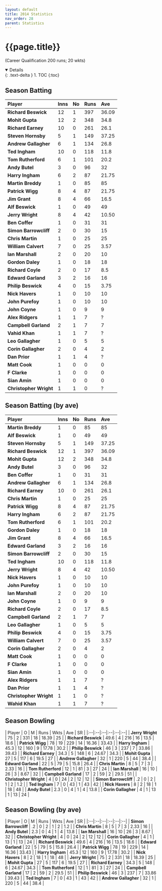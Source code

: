 ```yaml
---
layout: default
title: 2014 Statistics
nav_order: 28
parent: Statistics
---
```


# {{page.title}}

(Career Qualification 200 runs; 20 wkts)

<details open markdown="block">
  {: .text-delta }
1. TOC
{:toc}
</details>

## Season Batting

| Player | Inns | No | Runs | Ave |
|:--|:--|:--|:--|:--|
| **Richard Beswick** | 12 | 1 | 397 | 36.09 |
| **Mohit Gupta** | 12 | 2 | 348 | 34.8 |
| **Richard Earney** | 10 | 0 | 261 | 26.1 |
| **Steven Hornsby** | 5 | 1 | 149 | 37.25 |
| **Andrew Gallagher** | 6 | 1 | 134 | 26.8 |
| **Ted Ingham** | 10 | 0 | 118 | 11.8 |
| **Tom Rutherford** | 6 | 1 | 101 | 20.2 |
| **Andy Butel** | 3 | 0 | 96 | 32 |
| **Harry Ingham** | 6 | 2 | 87 | 21.75 |
| **Martin Breddy** | 1 | 0 | 85 | 85 |
| **Patrick Wigg** | 8 | 4 | 87 | 21.75 |
| **Jim Grant** | 8 | 4 | 66 | 16.5 |
| **Alf Beswick** | 1 | 0 | 49 | 49 |
| **Jerry Wright** | 8 | 4 | 42 | 10.50 |
| **Ben Coffer** | 1 | 0 | 31 | 31 |
| **Simon Barrowcliff** | 2 | 0 | 30 | 15 |
| **Chris Martin** | 1 | 0 | 25 | 25 |
| **William Calvert** | 7 | 0 | 25 | 3.57 |
| **Ian Marshall** | 2 | 0 | 20 | 10 |
| **Gordon Daley** | 1 | 0 | 18 | 18 |
| **Richard Coyle** | 2 | 0 | 17 | 8.5 |
| **Edward Garland** | 3 | 2 | 16 | 16 |
| **Philip Beswick** | 4 | 0 | 15 | 3.75 |
| **Nick Havers** | 1 | 0 | 10 | 10 |
| **John Purefoy** | 1 | 0 | 10 | 10 |
| **John Coyne** | 1 | 0 | 9 | 9 |
| **Alex Ridgers** | 1 | 1 | 7 | ? |
| **Campbell Garland** | 2 | 1 | 7 | 7 |
| **Vahid Khan** | 1 | 1 | 7 | ? |
| **Leo Gallagher** | 1 | 0 | 5 | 5 |
| **Corin Gallagher** | 2 | 0 | 4 | 2 |
| **Dan Prior** | 1 | 1 | 4 | ? |
| **Matt Cook** | 1 | 0 | 0 | 0 |
| **F Clarke** | 1 | 0 | 0 | 0 |
| **Sian Amin** | 1 | 0 | 0 | 0 |
| **Christopher Wright** | 1 | 1 | 0 | ? |

## Season Batting (by ave)

| Player | Inns | No | Runs | Ave |
|:--|:--|:--|:--|:--|
| **Martin Breddy** | 1 | 0 | 85 | 85 |
| **Alf Beswick** | 1 | 0 | 49 | 49 |
| **Steven Hornsby** | 5 | 1 | 149 | 37.25 |
| **Richard Beswick** | 12 | 1 | 397 | 36.09 |
| **Mohit Gupta** | 12 | 2 | 348 | 34.8 |
| **Andy Butel** | 3 | 0 | 96 | 32 |
| **Ben Coffer** | 1 | 0 | 31 | 31 |
| **Andrew Gallagher** | 6 | 1 | 134 | 26.8 |
| **Richard Earney** | 10 | 0 | 261 | 26.1 |
| **Chris Martin** | 1 | 0 | 25 | 25 |
| **Patrick Wigg** | 8 | 4 | 87 | 21.75 |
| **Harry Ingham** | 6 | 2 | 87 | 21.75 |
| **Tom Rutherford** | 6 | 1 | 101 | 20.2 |
| **Gordon Daley** | 1 | 0 | 18 | 18 |
| **Jim Grant** | 8 | 4 | 66 | 16.5 |
| **Edward Garland** | 3 | 2 | 16 | 16 |
| **Simon Barrowcliff** | 2 | 0 | 30 | 15 |
| **Ted Ingham** | 10 | 0 | 118 | 11.8 |
| **Jerry Wright** | 8 | 4 | 42 | 10.50 |
| **Nick Havers** | 1 | 0 | 10 | 10 |
| **John Purefoy** | 1 | 0 | 10 | 10 |
| **Ian Marshall** | 2 | 0 | 20 | 10 |
| **John Coyne** | 1 | 0 | 9 | 9 |
| **Richard Coyle** | 2 | 0 | 17 | 8.5 |
| **Campbell Garland** | 2 | 1 | 7 | 7 |
| **Leo Gallagher** | 1 | 0 | 5 | 5 |
| **Philip Beswick** | 4 | 0 | 15 | 3.75 |
| **William Calvert** | 7 | 0 | 25 | 3.57 |
| **Corin Gallagher** | 2 | 0 | 4 | 2 |
| **Matt Cook** | 1 | 0 | 0 | 0 |
| **F Clarke** | 1 | 0 | 0 | 0 |
| **Sian Amin** | 1 | 0 | 0 | 0 |
| **Alex Ridgers** | 1 | 1 | 7 | ? |
| **Dan Prior** | 1 | 1 | 4 | ? |
| **Christopher Wright** | 1 | 1 | 0 | ? |
| **Wahid Khan** | 1 | 1 | 7 | ? |

## Season Bowling

| Player | O | M | Runs | Wkts | Ave | SR |
|:--|:--|:--|:--|:--|:--|
| **Jerry Wright** | 75 | 2 | 331 | 18 | 18.39 | 25 |
| **Richard Beswick** | 49.6 | 4 | 216 | 16 | 13.5 | 18.6 |
| **Patrick Wigg** | 78 | 19 | 229 | 14 | 16.36 | 33.43 |
| **Harry Ingham** | 45.3 | 12 | 160 | 9 | 17.78 | 30.2 |
| **Philip Beswick** | 46 | 3 | 237 | 7 | 33.86 | 39.43 |
| **Richard Earney** | 34.3 | 5 | 148 | 6 | 24.67 | 34.3 |
| **Mohit Gupta** | 27 | 5 | 117 | 6 | 19.5 | 27 |
| **Andrew Gallagher** | 32 | 1 | 220 | 5 | 44 | 38.4 |
| **Edward Garland** | 22 | 5 | 79 | 5 | 15.8 | 26.4 |
| **Chris Martin** | 8 | 5 | 7 | 3 | 2.33 | 16 |
| **Tom Rutherford** | 12 | 1 | 81 | 3 | 27 | 24 |
| **Ian Marshall** | 16 | 10 | 26 | 3 | 8.67 | 32 |
| **Campbell Garland** | 17 | 2 | 59 | 2 | 29.5 | 51 |
| **Christopher Wright** | 4 | 0 | 24 | 2 | 12 | 12 |
| **Simon Barrowcliff** | .2 | 0 | 2 | 1 | 2 | 1.2 |
| **Ted Ingham** | 7 | 0 | 43 | 1 | 43 | 42 |
| **Nick Havers** | 8 | 2 | 18 | 1 | 18 | 48 |
| **Andy Butel** | 2.3 | 0 | 4 | 1 | 4 | 13.8 |
| **Corin Gallagher** | 4 | 1 | 13 | 1 | 13 | 24 |

## Season Bowling (by ave)

| Player | O | M | Runs | Wkts | Ave | SR |
|:--|:--|:--|:--|:--|:--|
| **Simon Barrowcliff** | .2 | 0 | 2 | 1 | 2 | 1.2 |
| **Chris Martin** | 8 | 5 | 7 | 3 | 2.33 | 16 |
| **Andy Butel** | 2.3 | 0 | 4 | 1 | 4 | 13.8 |
| **Ian Marshall** | 16 | 10 | 26 | 3 | 8.67 | 32 |
| **Christopher Wright** | 4 | 0 | 24 | 2 | 12 | 12 |
| **Corin Gallagher** | 4 | 1 | 13 | 1 | 13 | 24 |
| **Richard Beswick** | 49.6 | 4 | 216 | 16 | 13.5 | 18.6 |
| **Edward Garland** | 22 | 5 | 79 | 5 | 15.8 | 26.4 |
| **Patrick Wigg** | 78 | 19 | 229 | 14 | 16.36 | 33.43 |
| **Harry Ingham** | 45.3 | 12 | 160 | 9 | 17.78 | 30.2 |
| **Nick Havers** | 8 | 2 | 18 | 1 | 18 | 48 |
| **Jerry Wright** | 75 | 2 | 331 | 18 | 18.39 | 25 |
| **Mohit Gupta** | 27 | 5 | 117 | 6 | 19.5 | 27 |
| **Richard Earney** | 34.3 | 5 | 148 | 6 | 24.67 | 34.3 |
| **Tom Rutherford** | 12 | 1 | 81 | 3 | 27 | 24 |
| **Campbell Garland** | 17 | 2 | 59 | 2 | 29.5 | 51 |
| **Philip Beswick** | 46 | 3 | 237 | 7 | 33.86 | 39.43 |
| **Ted Ingham** | 7 | 0 | 43 | 1 | 43 | 42 |
| **Andrew Gallagher** | 32 | 1 | 220 | 5 | 44 | 38.4 |


